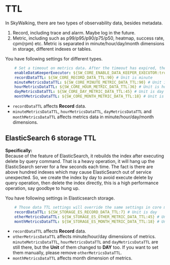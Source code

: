 # TTL
In SkyWalking, there are two types of observability data, besides metadata.
1. Record, including trace and alarm. Maybe log in the future.
1. Metric, including such as p99/p95/p90/p75/p50, heatmap, success rate, cpm(rpm) etc.
Metric is separated in minute/hour/day/month dimensions in storage, different indexes or tables.

You have following settings for different types.
```yaml
    # Set a timeout on metrics data. After the timeout has expired, the metrics data will automatically be deleted.
    enableDataKeeperExecutor: ${SW_CORE_ENABLE_DATA_KEEPER_EXECUTOR:true} # Turn it off then automatically metrics data delete will be close.
    recordDataTTL: ${SW_CORE_RECORD_DATA_TTL:90} # Unit is minute
    minuteMetricsDataTTL: ${SW_CORE_MINUTE_METRIC_DATA_TTL:90} # Unit is minute
    hourMetricsDataTTL: ${SW_CORE_HOUR_METRIC_DATA_TTL:36} # Unit is hour
    dayMetricsDataTTL: ${SW_CORE_DAY_METRIC_DATA_TTL:45} # Unit is day
    monthMetricsDataTTL: ${SW_CORE_MONTH_METRIC_DATA_TTL:18} # Unit is month
```

- `recordDataTTL` affects **Record** data.
- `minuteMetricsDataTTL`, `hourMetricsDataTTL`, `dayMetricsDataTTL` and `monthMetricsDataTTL` affects
metrics data in minute/hour/day/month dimensions.

## ElasticSearch 6 storage TTL 
**Specifically:**  
Because of the feature of ElasticSearch, it rebuilds the index after executing delete by query command.
That is a heavy operation, it will hang up the ElasticSearch server for a few seconds each time. The fact is there are above hundred indexes which may cause ElasticSearch out of service unexpected. 
So, we create the index by day to avoid execute delete by query operation, 
then delete the index directly, this is a high performance operation, say goodbye to hung up.

You have following settings in Elasticsearch storage.
```yaml
    # Those data TTL settings will override the same settings in core module.
    recordDataTTL: ${SW_STORAGE_ES_RECORD_DATA_TTL:7} # Unit is day
    otherMetricsDataTTL: ${SW_STORAGE_ES_OTHER_METRIC_DATA_TTL:45} # Unit is day
    monthMetricsDataTTL: ${SW_STORAGE_ES_MONTH_METRIC_DATA_TTL:18} # Unit is month
``` 

- `recordDataTTL` affects **Record** data.
- `otherMetricsDataTTL` affects minute/hour/day dimensions of metrics. `minuteMetricsDataTTL`, `hourMetricsDataTTL` and `dayMetricsDataTTL` are still there, but the **Unit** of them changed to **DAY** too. If you want to set them manually, please remove `otherMetricsDataTTL`.
- `monthMetricsDataTTL` affects month dimension of metrics.
